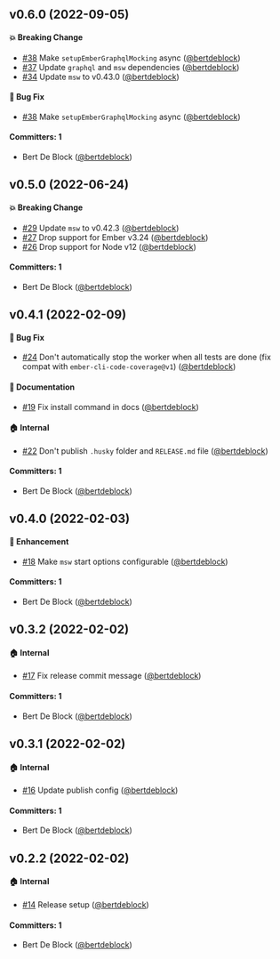 




## v0.6.0 (2022-09-05)

#### :boom: Breaking Change
* [#38](https://github.com/Bagaar/ember-graphql-mocking/pull/38) Make `setupEmberGraphqlMocking` async ([@bertdeblock](https://github.com/bertdeblock))
* [#37](https://github.com/Bagaar/ember-graphql-mocking/pull/37) Update `graphql` and `msw` dependencies ([@bertdeblock](https://github.com/bertdeblock))
* [#34](https://github.com/Bagaar/ember-graphql-mocking/pull/34) Update `msw` to v0.43.0 ([@bertdeblock](https://github.com/bertdeblock))

#### :bug: Bug Fix
* [#38](https://github.com/Bagaar/ember-graphql-mocking/pull/38) Make `setupEmberGraphqlMocking` async ([@bertdeblock](https://github.com/bertdeblock))

#### Committers: 1
- Bert De Block ([@bertdeblock](https://github.com/bertdeblock))

## v0.5.0 (2022-06-24)

#### :boom: Breaking Change
* [#29](https://github.com/Bagaar/ember-graphql-mocking/pull/29) Update `msw` to v0.42.3 ([@bertdeblock](https://github.com/bertdeblock))
* [#27](https://github.com/Bagaar/ember-graphql-mocking/pull/27) Drop support for Ember v3.24 ([@bertdeblock](https://github.com/bertdeblock))
* [#26](https://github.com/Bagaar/ember-graphql-mocking/pull/26) Drop support for Node v12 ([@bertdeblock](https://github.com/bertdeblock))

#### Committers: 1
- Bert De Block ([@bertdeblock](https://github.com/bertdeblock))

## v0.4.1 (2022-02-09)

#### :bug: Bug Fix
* [#24](https://github.com/Bagaar/ember-graphql-mocking/pull/24) Don't automatically stop the worker when all tests are done (fix compat with `ember-cli-code-coverage@v1`) ([@bertdeblock](https://github.com/bertdeblock))

#### :memo: Documentation
* [#19](https://github.com/Bagaar/ember-graphql-mocking/pull/19) Fix install command in docs ([@bertdeblock](https://github.com/bertdeblock))

#### :house: Internal
* [#22](https://github.com/Bagaar/ember-graphql-mocking/pull/22) Don't publish `.husky` folder and `RELEASE.md` file ([@bertdeblock](https://github.com/bertdeblock))

#### Committers: 1
- Bert De Block ([@bertdeblock](https://github.com/bertdeblock))

## v0.4.0 (2022-02-03)

#### :rocket: Enhancement
* [#18](https://github.com/Bagaar/ember-graphql-mocking/pull/18) Make `msw` start options configurable ([@bertdeblock](https://github.com/bertdeblock))

#### Committers: 1
- Bert De Block ([@bertdeblock](https://github.com/bertdeblock))

## v0.3.2 (2022-02-02)

#### :house: Internal
* [#17](https://github.com/Bagaar/ember-graphql-mocking/pull/17) Fix release commit message ([@bertdeblock](https://github.com/bertdeblock))

#### Committers: 1
- Bert De Block ([@bertdeblock](https://github.com/bertdeblock))


## v0.3.1 (2022-02-02)

#### :house: Internal
* [#16](https://github.com/Bagaar/ember-graphql-mocking/pull/16) Update publish config ([@bertdeblock](https://github.com/bertdeblock))

#### Committers: 1
- Bert De Block ([@bertdeblock](https://github.com/bertdeblock))


## v0.2.2 (2022-02-02)

#### :house: Internal
* [#14](https://github.com/Bagaar/ember-graphql-mocking/pull/14) Release setup ([@bertdeblock](https://github.com/bertdeblock))

#### Committers: 1
- Bert De Block ([@bertdeblock](https://github.com/bertdeblock))

